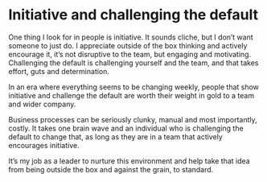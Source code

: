
# Initiative and challenging the default

One thing I look for in people is initiative. It sounds cliche, but I don’t want someone to just do. I appreciate outside of the box thinking and actively encourage it, it’s not disruptive to the team, but engaging and motivating. Challenging the default is challenging yourself and the team, and that takes effort, guts and determination.

In an era where everything seems to be changing weekly, people that show initiative and challenge the default are worth their weight in gold to a team and wider company.

Business processes can be seriously clunky, manual and most importantly, costly. It takes one brain wave and an individual who is challenging the default to change that, as long as they are in a team that actively encourages initiative. 

It’s my job as a leader to nurture this environment and help take that idea from being outside the box and against the grain, to standard. 